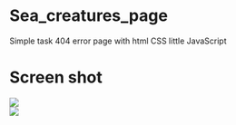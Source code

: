 # Sea_creatures_page
Simple task 404 error page with html CSS little JavaScript
<h1>Screen shot</h1>
<img src="Screenshot (378).png">
</br>
<img src="Screenshot (382).png">
